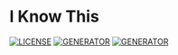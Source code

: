 # I Know This

[![LICENSE](https://img.shields.io/badge/license-MIT-blue.svg)](LICENSE)
[![GENERATOR](https://img.shields.io/badge/made_with-electron-blue.svg)](https://jekyllrb.com/)
[![GENERATOR](https://img.shields.io/badge/made_with-bootstrap-blue.svg)](https://jekyllrb.com/)
